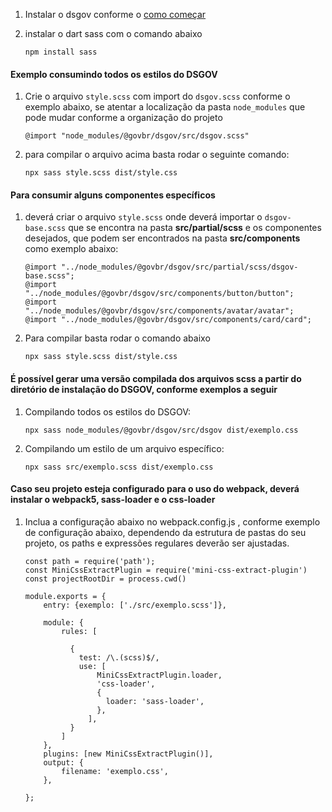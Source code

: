 [version]: # '1.0.0'

1. Instalar o dsgov conforme o [como começar](/introducao/como-comecar)

2. instalar o dart sass com o comando abaixo

    ```text
    npm install sass
    ```

#### Exemplo consumindo todos os estilos do DSGOV

1. Crie o arquivo `style.scss` com import do `dsgov.scss` conforme o exemplo abaixo, se atentar a localização da pasta `node_modules` que pode mudar conforme a organização do projeto

    ```text
    @import "node_modules/@govbr/dsgov/src/dsgov.scss"
    ```

1. para compilar o arquivo acima basta rodar o seguinte comando:

    ```text
    npx sass style.scss dist/style.css 
    ```

#### Para consumir alguns componentes específicos

1. deverá criar o arquivo ``style.scss`` onde deverá importar o ``dsgov-base.scss`` que se encontra na pasta **src/partial/scss** e os componentes desejados, que podem ser encontrados na pasta **src/components** como exemplo abaixo:

    ```text
    @import "../node_modules/@govbr/dsgov/src/partial/scss/dsgov-base.scss";
    @import "../node_modules/@govbr/dsgov/src/components/button/button";
    @import "../node_modules/@govbr/dsgov/src/components/avatar/avatar";
    @import "../node_modules/@govbr/dsgov/src/components/card/card";
    ```

1. Para compilar basta rodar o comando abaixo

    ```text
    npx sass style.scss dist/style.css 
    ```

#### É possível gerar uma versão compilada dos arquivos scss a partir do diretório de instalação do DSGOV, conforme exemplos a seguir

1. Compilando todos os estilos do DSGOV:

    ```text
    npx sass node_modules/@govbr/dsgov/src/dsgov dist/exemplo.css
    ```

1. Compilando um estilo de um arquivo específico:

    ```text
    npx sass src/exemplo.scss dist/exemplo.css
    ```

#### Caso seu projeto esteja configurado para o uso do webpack, deverá instalar o webpack5, sass-loader e o css-loader

1. Inclua a configuração abaixo no webpack.config.js , conforme exemplo de configuração abaixo, dependendo da estrutura de pastas do seu projeto, os paths e expressões regulares deverão ser ajustadas.

    ```text
    const path = require('path');
    const MiniCssExtractPlugin = require('mini-css-extract-plugin')
    const projectRootDir = process.cwd()

    module.exports = {
        entry: {exemplo: ['./src/exemplo.scss']},
        
        module: {
            rules: [
              
              {
                test: /\.(scss)$/,
                use: [
                    MiniCssExtractPlugin.loader,
                    'css-loader',
                    {
                      loader: 'sass-loader',
                    },
                  ],
              }
            ]
        },
        plugins: [new MiniCssExtractPlugin()],
        output: {
            filename: 'exemplo.css',
        },
        
    };
    ```
